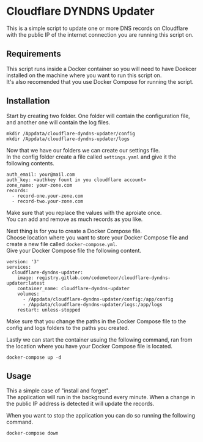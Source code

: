 # Cloudflare DYNDNS Updater
This is a simple script to update one or more DNS records on Cloudflare with the public IP of the internet connection you are running this script on.

## Requirements
This script runs inside a Docker container so you will need to have Doekcer installed on the machine where you want to run this script on.  
It's also recomended that you use Docker Compose for running the script.

## Installation
Start by creating two folder. One folder will contain the configuration file, and another one will contain the log files.

```
mkdir /Appdata/cloudflare-dyndns-updater/config
mkdir /Appdata/cloudflare-dyndns-updater/logs
```
Now that we have our folders we can create our settings file.  
In the config folder create a file called `settings.yaml` and give it the following contents.
```
auth_email: your@mail.com
auth_key: <authkey fount in you cloudflare account>
zone_name: your-zone.com
records:
  - record-one.your-zone.com
  - record-two.your-zone.com
```
Make sure that you replace the values with the aproiate once.  
You can add and remove as much records as you like.

Next thing is for you to create a Docker Compose file.  
Choose location where you want to store your Docker Compose file and create a new file called `docker-compose.yml`.  
Give your Docker Compose file the following content.
```
version: '3'
services:
  cloudflare-dyndns-updater:
    image: registry.gitlab.com/codemeteor/cloudflare-dyndns-updater:latest
    container_name: cloudflare-dyndns-updater
    volumes:
      - /Appdata/cloudflare-dyndns-updater/config:/app/config
      - /Appdata/cloudflare-dyndns-updater/logs:/app/logs
    restart: unless-stopped
```
Make sure that you change the paths in the Docker Compose file to the config and logs folders to the paths you created.  
  
Lastly we can start the container usuing the following command, ran from the location where you have your Docker Compose file is located.
```
docker-compose up -d
```
## Usage
This a simple case of "install and forget".  
The application will run in the background every minute. When a change in the public IP address is detected it will update the records.  
   
When you want to stop the application you can do so running the following command.

```
docker-compose down
```